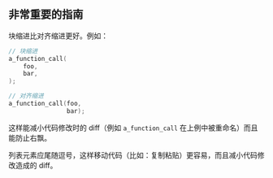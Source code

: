## 非常重要的指南

块缩进比对齐缩进更好。例如：

```cpp
// 块缩进
a_function_call(
    foo,
    bar,
);

// 对齐缩进
a_function_call(foo,
                bar);
```

这样能减小代码修改时的 diff（例如 `a_function_call` 在上例中被重命名）而且能防止右飘。

列表元素应尾随逗号，这样移动代码（比如：复制粘贴）更容易，而且减小代码修改造成的 diff。
